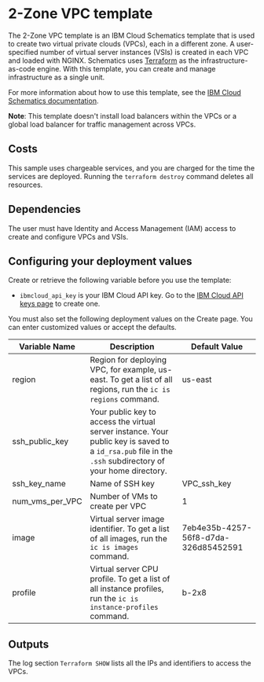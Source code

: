 # 2-Zone VPC template

The 2-Zone VPC template is an IBM Cloud Schematics template that is used to create two virtual private clouds (VPCs), each in a different zone. A user-specified number of virtual server instances (VSIs) is created in each VPC and loaded with NGINX. Schematics uses [Terraform](https://www.terraform.io/) as the infrastructure-as-code engine. With this template, you can create and manage infrastructure as a single unit.

For more information about how to use this template, see the [IBM Cloud Schematics documentation](https://cloud.ibm.com/docs/schematics).

**Note**: This template doesn't install load balancers within the VPCs or a global load balancer for traffic management across VPCs.

## Costs

This sample uses chargeable services, and you are charged for the time the services are deployed. Running the `terraform destroy` command deletes all resources.

## Dependencies

The user must have Identity and Access Management (IAM) access to create and configure VPCs and VSIs.

## Configuring your deployment values

Create or retrieve the following variable before you use the template: 

* `ibmcloud_api_key` is your IBM Cloud API key. Go to the [IBM Cloud API keys page](https://cloud.ibm.com/iam/apikeys) to create one.

You must also set the following deployment values on the Create page. You can enter customized values or accept the defaults.

|Variable Name|Description|Default Value|
|-------------|-----------|-------------|
|region|Region for deploying VPC, for example, us-east. To get a list of all regions, run the `ic is regions` command.|us-east|
|ssh_public_key|Your public key to access the virtual server instance. Your public key is saved to a `id_rsa.pub` file in the `.ssh` subdirectory of your home directory.||
|ssh_key_name|Name of SSH key|VPC_ssh_key|
|num_vms_per_VPC|Number of VMs to create per VPC|1|
|image|Virtual server image identifier. To get a list of all images, run the `ic is images` command.|7eb4e35b-4257-56f8-d7da-326d85452591|
|profile|Virtual server CPU profile. To get a list of all instance profiles, run the `ic is instance-profiles` command.|b-2x8|


## Outputs

The log section `Terraform SHOW` lists all the IPs and identifiers to access the VPCs.
